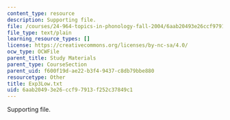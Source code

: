 ```yaml
---
content_type: resource
description: Supporting file.
file: /courses/24-964-topics-in-phonology-fall-2004/6aab20493e26ccf97913f252c37849c1_Exp3Low.txt
file_type: text/plain
learning_resource_types: []
license: https://creativecommons.org/licenses/by-nc-sa/4.0/
ocw_type: OCWFile
parent_title: Study Materials
parent_type: CourseSection
parent_uid: f600f19d-ae22-b3f4-9437-c8db79bbe880
resourcetype: Other
title: Exp3Low.txt
uid: 6aab2049-3e26-ccf9-7913-f252c37849c1
---
```

Supporting file.